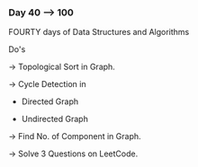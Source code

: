 ### Day 40 --> 100
FOURTY days of Data Structures and Algorithms

Do's
             
-> Topological Sort in Graph.

-> Cycle Detection in

   - Directed Graph
   
   - Undirected Graph

-> Find No. of Component in Graph.

-> Solve 3 Questions on LeetCode.
